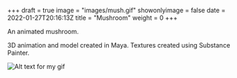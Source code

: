 +++
draft = true
image = "images/mush.gif"
showonlyimage = false
date = 2022-01-27T20:16:13Z
title = "Mushroom"
weight = 0
+++



An animated mushroom.

<!--more-->

3D animation and model created in Maya. Textures created using Substance Painter.

![Alt text for my gif](/images/mush.gif)